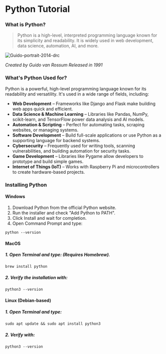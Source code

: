 # Python Tutorial

### What is Python?
> Python is a high-level, interpreted programming language known for its simplicity and readability. It is widely used in web development, data science, automation, AI, and more.

![Guido-portrait-2014-drc](https://github.com/user-attachments/assets/c223c4f8-e07e-4336-bc4f-3e4e1d470914)

*Created by Guido van Rossum*
*Released in 1991*

### What's Python Used for?
Python is a powerful, high-level programming language known for its readability and versatility. It's used in a wide range of fields, including:

- **Web Development** – Frameworks like Django and Flask make building web apps quick and efficient.
- **Data Science & Machine Learning** – Libraries like Pandas, NumPy, scikit-learn, and TensorFlow power data analysis and AI models.
- **Automation & Scripting** – Perfect for automating tasks, scraping websites, or managing systems.
- **Software Development** – Build full-scale applications or use Python as a supporting language for backend systems.
- **Cybersecurity** – Frequently used for writing tools, scanning vulnerabilities, and building automation for security tasks.
- **Game Development** – Libraries like Pygame allow developers to prototype and build simple games.
- **Internet of Things (IoT)** – Works with Raspberry Pi and microcontrollers to create hardware-based projects.

### Installing Python

#### Windows
1. Download Python from the official Python website.
2. Run the installer and check "Add Python to PATH".
3. Click Install and wait for completion.
4. Open Command Prompt and type:
```
python --version
```
#### MacOS
##### 1. Open Terminal and type: (Requires Homebrew).
```
brew install python
```
##### 2. Verify the installation with:
```
python3 --version
```

#### Linux (Debian-based)
##### 1. Open Terminal and type:
```
sudo apt update && sudo apt install python3
```
##### 2. Verify with:
```
python3 --version
```
